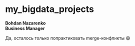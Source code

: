 # my_bigdata_projects
**Bohdan Nazarenko**  
**Business Manager**

Да, осталось только попрактиковать merge-конфликты 😄